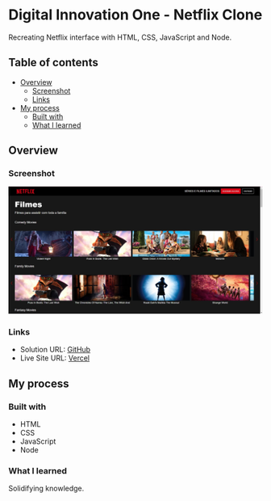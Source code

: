 # Digital Innovation One - Netflix Clone

Recreating Netflix interface with HTML, CSS, JavaScript and Node.

## Table of contents

- [Overview](#overview)
  - [Screenshot](#screenshot)
  - [Links](#links)
- [My process](#my-process)
  - [Built with](#built-with)
  - [What I learned](#what-i-learned)


## Overview

### Screenshot

![](./screenshot.jpg)


### Links

- Solution URL: [GitHub](https://github.com/amandaquinta/netflix-clone-DIO)
- Live Site URL: [Vercel](https://netflix-clone-dio-jet.vercel.app/)


## My process

### Built with

- HTML
- CSS
- JavaScript
- Node


### What I learned

Solidifying knowledge.
